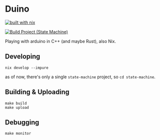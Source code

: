 # Duino

[![built with nix](https://builtwithnix.org/badge.svg)](https://builtwithnix.org)

[![Build Project (State Machine)](https://github.com/mtrsk/duino/actions/workflows/build.yml/badge.svg)](https://github.com/mtrsk/duino/actions/workflows/build.yml)

Playing with arduino in C++ (and maybe Rust), also Nix.

## Developing

```shell
nix develop --impure
```
as of now, there's only a single `state-machine` project, so `cd state-machine`.

## Building & Uploading

```shell
make build
make upload
```

## Debugging

```shell
make monitor
```

